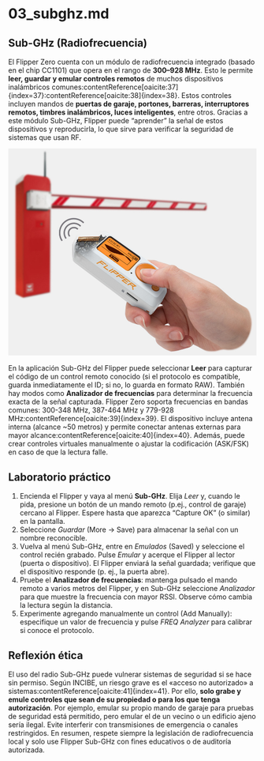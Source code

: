 # 03_subghz.md

## Sub-GHz (Radiofrecuencia)

El Flipper Zero cuenta con un módulo de radiofrecuencia integrado (basado en el chip CC1101) que opera en el rango de **300–928 MHz**. Esto le permite **leer, guardar y emular controles remotos** de muchos dispositivos inalámbricos comunes:contentReference[oaicite:37]{index=37}:contentReference[oaicite:38]{index=38}. Estos controles incluyen mandos de **puertas de garaje, portones, barreras, interruptores remotos, timbres inalámbricos, luces inteligentes**, entre otros. Gracias a este módulo Sub-GHz, Flipper puede “aprender” la señal de estos dispositivos y reproducirla, lo que sirve para verificar la seguridad de sistemas que usan RF.

![plot](https://github.com/speinador/Curso_Flipper_Zero/blob/main/img/Sub-GHz.png)

En la aplicación Sub-GHz del Flipper puede seleccionar **Leer** para capturar el código de un control remoto conocido (si el protocolo es compatible, guarda inmediatamente el ID; si no, lo guarda en formato RAW). También hay modos como **Analizador de frecuencias** para determinar la frecuencia exacta de la señal capturada. Flipper Zero soporta frecuencias en bandas comunes: 300-348 MHz, 387-464 MHz y 779-928 MHz:contentReference[oaicite:39]{index=39}. El dispositivo incluye antena interna (alcance ~50 metros) y permite conectar antenas externas para mayor alcance:contentReference[oaicite:40]{index=40}. Además, puede crear controles virtuales manualmente o ajustar la codificación (ASK/FSK) en caso de que la lectura falle.

## Laboratorio práctico

1. Encienda el Flipper y vaya al menú **Sub-GHz**. Elija *Leer* y, cuando le pida, presione un botón de un mando remoto (p.ej., control de garaje) cercano al Flipper. Espere hasta que aparezca “Capture OK” (o similar) en la pantalla.  
2. Seleccione *Guardar* (More → Save) para almacenar la señal con un nombre reconocible.  
3. Vuelva al menú Sub-GHz, entre en *Emulados* (Saved) y seleccione el control recién grabado. Pulse *Emular* y acerque el Flipper al lector (puerta o dispositivo). El Flipper enviará la señal guardada; verifique que el dispositivo responde (p. ej., la puerta abre).  
4. Pruebe el **Analizador de frecuencias**: mantenga pulsado el mando remoto a varios metros del Flipper, y en Sub-GHz seleccione *Analizador* para que muestre la frecuencia con mayor RSSI. Observe cómo cambia la lectura según la distancia.  
5. Experimente agregando manualmente un control (Add Manually): especifique un valor de frecuencia y pulse *FREQ Analyzer* para calibrar si conoce el protocolo.

## Reflexión ética

El uso del radio Sub-GHz puede vulnerar sistemas de seguridad si se hace sin permiso. Según INCIBE, un riesgo grave es el «acceso no autorizado» a sistemas:contentReference[oaicite:41]{index=41}. Por ello, **solo grabe y emule controles que sean de su propiedad o para los que tenga autorización**. Por ejemplo, emular su propio mando de garaje para pruebas de seguridad está permitido, pero emular el de un vecino o un edificio ajeno sería ilegal. Evite interferir con transmisiones de emergencia o canales restringidos. En resumen, respete siempre la legislación de radiofrecuencia local y solo use Flipper Sub-GHz con fines educativos o de auditoría autorizada.
